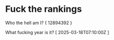 # Fuck the rankings

Who the hell am I?
{ 12894392 }

What fucking year is it?
[ 2025-03-18T07:10:00Z ]
